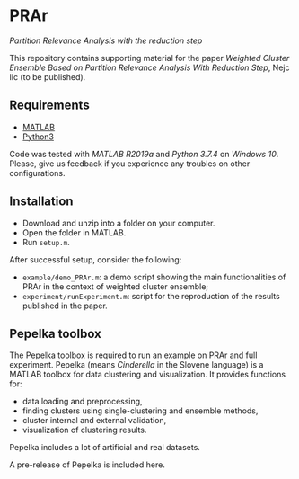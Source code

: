 # PRAr
_Partition Relevance Analysis with the reduction step_

This repository contains supporting material for the paper 
*Weighted Cluster Ensemble Based on Partition Relevance Analysis With Reduction Step*, Nejc Ilc (to be published).

## Requirements

- [MATLAB](https://www.mathworks.com/products/matlab.html)
- [Python3](https://www.python.org/downloads/)

Code was tested with *MATLAB R2019a* and *Python 3.7.4* on *Windows 10*. 
Please, give us feedback if you experience any troubles on other configurations.

## Installation

- Download and unzip into a folder on your computer.
- Open the folder in MATLAB.
- Run `setup.m`.

After successful setup, consider the following:
- `example/demo_PRAr.m`: a demo script showing the main functionalities of PRAr in the context of weighted cluster ensemble;
- `experiment/runExperiment.m`: script for the reproduction of the results published in the paper.


## Pepelka toolbox

The Pepelka toolbox is required to run an example on PRAr and full experiment. 
Pepelka (means *Cinderella* in the Slovene language) is a MATLAB toolbox for data clustering and visualization.
It provides functions for: 
- data loading and preprocessing, 
- finding clusters using single-clustering and ensemble methods,
- cluster internal and external validation,
- visualization of clustering results.

Pepelka includes a lot of artificial and real datasets. 

A pre-release of Pepelka is included here.
